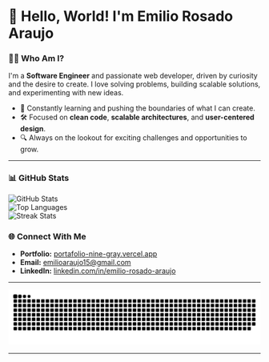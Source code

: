 # 👋 Hello, World! I'm Emilio Rosado Araujo

### 🧑‍💻 Who Am I?
I'm a **Software Engineer** and passionate web developer, driven by curiosity and the desire to create. I love solving problems, building scalable solutions, and experimenting with new ideas.

- 🌟 Constantly learning and pushing the boundaries of what I can create.
- 🛠️ Focused on **clean code**, **scalable architectures**, and **user-centered design**.
- 🔍 Always on the lookout for exciting challenges and opportunities to grow.

---




### 📊 GitHub Stats
![GitHub Stats](https://github-readme-stats.vercel.app/api?username=mayberosado&show_icons=true&theme=github_dark)  
![Top Languages](https://github-readme-stats.vercel.app/api/top-langs/?username=mayberosado&layout=compact&theme=github_dark)  
![Streak Stats](https://github-readme-streak-stats.herokuapp.com/?user=mayberosado&theme=github_dark)



### 🌐 Connect With Me
- **Portfolio:** [portafolio-nine-gray.vercel.app](https://portafolio-nine-gray.vercel.app)
- **Email:** emilioaraujo15@gmail.com
- **LinkedIn:** [linkedin.com/in/emilio-rosado-araujo](https://www.linkedin.com/in/emilio-rosado-araujo/)

---

 <img src="https://raw.githubusercontent.com/platane/snk/output/github-contribution-grid-snake-dark.svg" alt="Snake animation" />
 
 ---
